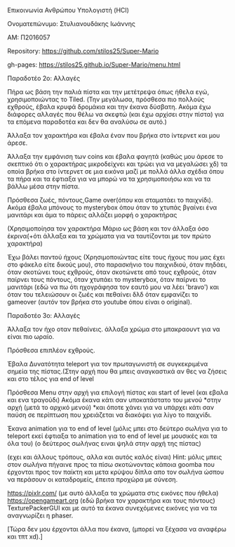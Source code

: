 Επικοινωνία Ανθρώπου Υπολογιστή (HCI)

Ονοματεπώνυμο: Στυλιανουδάκης Ιωάννης

ΑΜ: Π2016057

Repository: https://github.com/stilos25/Super-Mario

gh-pages: https://stilos25.github.io/Super-Mario/menu.html





Παραδοτέο 2ο: Αλλαγές
 

Πήρα ως βάση την παλιά πίστα και την μετέτρεψα όπως ήθελα εγώ, χρησιμοποιώντας το Tiled.
(Την μεγάλωσα, πρόσθεσα πιο πολλούς εχθρούς, έβαλα κρυφά δρομάκια και την έκανα δύσβατη.
Ακόμα έχω διάφορες αλλαγές που θέλω να σκεφτώ (και έχω αρχίσει στην πίστα) για τα επόμενα παραδοτέα και δεν θα αναλύσω σε αυτό.)


Άλλαξα τον χαρακτήρα και έβαλα έναν που βρήκα στο ίντερνετ και μου άρεσε. 


Άλλαξα την εμφάνιση των coins και έβαλα φαγητά (καθώς μου άρεσε το σκεπτικό ότι ο χαρακτήρας μικροδείχνει και τρώει για να μεγαλώσει χδ) τα οποία βρήκα στο ίντερνετ σε μια εικόνα μαζί με πολλά άλλα σχέδια όπου τα πήρα και τα έφτιαξα για να μπορώ να τα χρησιμοποιήσω και να τα βάλλω μέσα στην πίστα.


Πρόσθεσα ζωές, πόντους,Game over(όπου και σταματάει το παιχνίδι).
Ακόμα έβαλα μπόνους το mysterybox όπου όταν το χτυπάς βγαίνει ένα μανιτάρι και άμα το πάρεις αλλάζει μορφή ο χαρακτήρας

(Χρησιμοποίησα τον χαρακτήρα Μάριο ως βάση και τον άλλαξα όσο έκρινα(+ότι άλλαξα και τα χρώματα για να ταυτίζονται με τον πρώτο χαρακτήρα)


Έχω βάλει παντού ήχους (Χρησιμοποιώντας είτε τους ήχους που μας έχει στο φάκελο είτε δικούς μου), στο παρασκήνιο του παιχνιδιού, όταν πηδάει, όταν σκοτώνει τους εχθρούς, όταν σκοτώνετε από τους εχθρούς, όταν παίρνει τους πόντους, όταν χτυπάει το mysterybox, όταν παίρνει το μανιτάρι (εδώ να πω ότι ηχογράφησα τον εαυτό μου να λέει 'bravo') και όταν του τελειώσουν οι ζωές και πεθαίνει δλδ όταν εμφανίζει το gameover (αυτόν τον βρήκα στο youtube όπου είναι ο original).





Παραδοτέο 3ο: Αλλαγές

Άλλαξα τον ήχο οταν πεθαίνεις. άλλαξα χρώμα στο μπακραουντ για να είναι πιο ωραίο.

Πρόσθεσα επιπλέον εχθρούς.

Έβαλα Δυνατότητα teleport για τον πρωταγωνιστή σε συγκεκριμένα σημεία της πίστας.(Στην αρχή που θα μπεις αναγκαστικά αν θες να ζήσεις και στο τέλος για end of level

Πρόσθεσα Μenu στην αρχή για επιλογή πίστας και start of level (και εβαλα και ενα τραγούδι) Ακόμα έκανα κάτι σαν υποκατάστατο του μενού *στην αρχή (μετά το αρχικό μενού) *και όποτε χάνει για να υπάρχει κάτι σαν παύση σε περίπτωση που χρειάζεται να διακόψει για λίγο το παιχνίδι.

Έκανα animation για το end of level (μόλις μπει στο δεύτερο σωλήνα για to teleport εκεί έφτιαξα το animation για το end of level με μουσικές και τα όλα του) (ο δεύτερος σωλήνας ειναι ψηλά στην αρχή της πίστας)

(εχει και άλλους τρόπους, αλλα και αυτός καλός είναι) Hint: μόλις μπεις στον σωλήνα πήγαινε προς τα πίσω σκοτώνοντας κάποια goomba που έρχονται προς τον παίκτη και μετα κρύψου δίπλα απο τον σωλήνα ώσπου να περάσουν οι καταδρομείς, έπειτα προχώρα με σύνεση.

https://pixlr.com/ (με αυτό άλλαξα τα χρώματα στις εικόνες που ήθελα)
https://opengameart.org (εδώ βρήκα τον χαρακτήρα και τους πόντους)
TexturePackerGUI και με αυτό τα έκανα συνεχόμενες εικόνες για να τα αναγνωρίζει η phaser.






[Τώρα δεν μου έρχονται άλλα που έκανα, (μπορεί να ξέχασα να αναφέρω και τπτ xd).]

